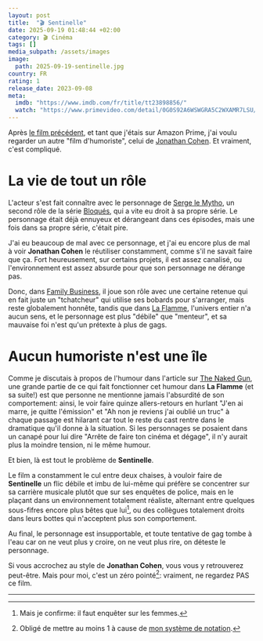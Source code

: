 ```yaml
---
layout: post
title:  "🎬 Sentinelle"
date: 2025-09-19 01:48:44 +02:00
category: 🎬 Cinéma
tags: []
media_subpath: /assets/images
image:
  path: 2025-09-19-sentinelle.jpg
country: FR
rating: 1
release_date: 2023-09-08
meta:
  imdb: "https://www.imdb.com/fr/title/tt23898856/"
  watch: "https://www.primevideo.com/detail/0G0S92A6WSWGRA5C2WXAMR7LSU/"
---
```


Après [le film précédent](/posts/mcwalter/), et tant que j'étais sur Amazon Prime, j'ai voulu regarder un autre "film d'humoriste", celui de [<i class="fab fa-wikipedia-w"></i> Jonathan Cohen](https://fr.wikipedia.org/wiki/Jonathan_Cohen). Et vraiment, c'est compliqué.

# La vie de tout un rôle

L'acteur s'est fait connaître avec le personnage de [<i class="fab fa-wikipedia-w"></i> Serge le Mytho](https://fr.wikipedia.org/wiki/Serge_le_Mytho), un second rôle de la série [<i class="fab fa-wikipedia-w"></i> Bloqués](https://fr.wikipedia.org/wiki/Bloqu%C3%A9s), qui a vite eu droit à sa propre série. Le personnage était déjà ennuyeux et dérangeant dans ces épisodes, mais une fois dans sa propre série, c'était pire.

J'ai eu beaucoup de mal avec ce personnage, et j'ai eu encore plus de mal à voir **Jonathan Cohen** le réutiliser constamment, comme s'il ne savait faire que ça. Fort heureusement, sur certains projets, il est assez canalisé, ou l'environnement est assez absurde pour que son personnage ne dérange pas.

Donc, dans [<i class="fab fa-wikipedia-w"></i> Family Business](https://fr.wikipedia.org/wiki/Family_Business_(s%C3%A9rie_t%C3%A9l%C3%A9vis%C3%A9e)), il joue son rôle avec une certaine retenue qui en fait juste un "tchatcheur" qui utilise ses bobards pour s'arranger, mais reste globalement honnête, tandis que dans [<i class="fab fa-wikipedia-w"></i> La Flamme](https://fr.wikipedia.org/wiki/La_Flamme_(s%C3%A9rie_t%C3%A9l%C3%A9vis%C3%A9e)), l'univers entier n'a aucun sens, et le personnage est plus "débile" que "menteur", et sa mauvaise foi n'est qu'un prétexte à plus de gags.

# Aucun humoriste n'est une île

Comme je discutais à propos de l'humour dans l'article sur [The Naked Gun](/posts/the-naked-gun-2025/), une grande partie de ce qui fait fonctionner cet humour dans **La Flamme** (et sa suite!) est que personne ne mentionne jamais l'absurdité de son comportement: ainsi, le voir faire quinze allers-retours en hurlant "J'en ai marre, je quitte l'émission" et "Ah non je reviens j'ai oublié un truc" à chaque passage est hilarant car tout le reste du cast rentre dans le dramatique qu'il donne à la situation. Si les personnages se posaient dans un canapé pour lui dire "Arrête de faire ton cinéma et dégage", il n'y aurait plus la moindre tension, ni le même humour.

Et bien, là est tout le problème de **Sentinelle**.

Le film a constamment le cul entre deux chaises, à vouloir faire de **Sentinelle** un flic débile et imbu de lui-même qui préfère se concentrer sur sa carrière musicale plutôt que sur ses enquêtes de police, mais en le plaçant dans un environnement totalement réaliste, alternant entre quelques sous-fifres encore plus bêtes que lui[^1], ou des collègues totalement droits dans leurs bottes qui n'acceptent plus son comportement.

Au final, le personnage est insupportable, et toute tentative de gag tombe à l'eau car on ne veut plus y croire, on ne veut plus rire, on déteste le personnage.

Si vous accrochez au style de **Jonathan Cohen**, vous vous y retrouverez peut-être. Mais pour moi, c'est un zéro pointé[^2]: vraiment, ne regardez PAS ce film.

***
[^1]: Mais je confirme: il faut enquêter sur les femmes.
[^2]: Obligé de mettre au moins 1 à cause de [mon système de notation](/ratings/).